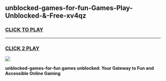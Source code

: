 
## unblocked-games-for-fun-Games-Play-Unblocked-&-Free-xv4qz
<h3>
<a href="https://premium76.site?title=unblocked-games-for-fun&ref=24A">CLICK TO PLAY</a></h3>
<hr>

<h3>
<a href="https://premium76.site?title=unblocked-games-for-fun&ref=24A">CLICK 2 PLAY</a>
  
</h3>

<a href="https://premium76.site?title=unblocked-games-for-fun&ref=24A"><img src="https://clearcache.store/games.png"></a>


**unblocked-games-for-fun games unblocked: Your Gateway to Fun and Accessible Online Gaming**
